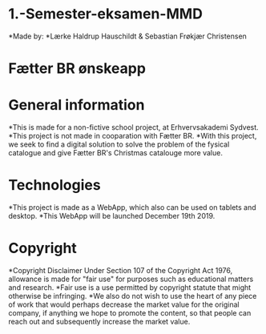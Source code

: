 # 1.-Semester-eksamen-MMD
 *Made by: 
 *Lærke Haldrup Hauschildt & Sebastian Frøkjær Christensen
# Fætter BR ønskeapp

# General information
  *This is made for a non-fictive school project, at Erhvervsakademi Sydvest.
  *This project is not made in cooparation with Fætter BR. 
  *With this project, we seek to find a digital solution to solve the problem of the fysical catalogue and 
  give Fætter BR's Christmas catalouge more value. 

# Technologies
  *This project is made as a WebApp, which also can be used on tablets and desktop.
  *This WebApp will be launched December 19th 2019.

# Copyright
  *Copyright Disclaimer Under Section 107 of the Copyright Act 1976, allowance is made for "fair use" for purposes such as educational matters and research. 
  *Fair use is a use permitted by copyright statute that might otherwise be infringing. 
  *We also do not wish to use the heart of any piece of work that would perhaps decrease the market value for the original company, if anything we hope to promote the content, so that people can reach out and subsequently increase the market value. 
